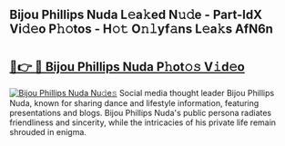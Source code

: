 ## Bijou Phillips Nuda L𝚎a𝚔ed N𝚞𝚍e - Part-IdX Vi𝚍𝚎o P𝚑𝚘tos - H𝚘𝚝 O𝚗𝚕yf𝚊ns L𝚎a𝚔s AfN6n

# <h2><a href="http://kf9ci2.oniu.top/?m=Bijou+Phillips+Nuda">🔗👉 🔴 Bijou Phillips Nuda P𝚑ot𝚘𝚜 V𝚒d𝚎o</a></h2>

[![Bijou Phillips Nuda Nu𝚍e𝚜](https://i.imgur.com/0qMVB7G.gif)](http://kf9ci2.oniu.top/?m=Bijou+Phillips+Nuda)
Social media thought leader Bijou Phillips Nuda, known for sharing dance and lifestyle information, featuring presentations and blogs. Bijou Phillips Nuda's public persona radiates friendliness and sincerity, while the intricacies of his private life remain shrouded in enigma.  
